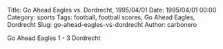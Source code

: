 Title: Go Ahead Eagles vs. Dordrecht, 1995/04/01
Date: 1995/04/01 00:00
Category: sports
Tags: football, football scores, Go Ahead Eagles, Dordrecht
Slug: go-ahead-eagles-vs-dordrecht
Author: carbonero


Go Ahead Eagles 1 - 3 Dordrecht
